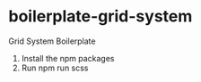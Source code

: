 # boilerplate-grid-system

Grid System Boilerplate

1. Install the npm packages
2. Run npm run scss
